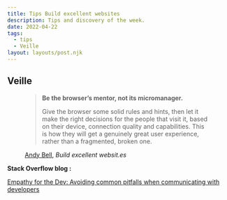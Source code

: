 ```yaml
---
title: Tips Build excellent websites
description: Tips and discovery of the week.
date: 2022-04-22
tags:
  - tips
  - Veille
layout: layouts/post.njk
---
```


## Veille

<figure>
    <blockquote cite="https://buildexcellentwebsit.es/">
        <b>Be the browser’s mentor, not its micromanager.</b>
        <p>Give the browser some solid rules and hints, then let it make the right decisions for the people that visit it, based on their device, connection quality and capabilities. This is how they will get a genuinely great user experience, rather than a fragmented, broken one.</p>
    </blockquote>
    <figcaption><a href="https://piccalil.li/">Andy Bell</a>, <cite>Build excellent websit.es</cite></figcaption>
</figure>

**Stack Overflow blog :**

[Empathy for the Dev: Avoiding common pitfalls when communicating with developers](https://stackoverflow.blog/2022/04/25/empathy-for-the-dev-avoiding-common-pitfalls-when-communicating-with-developers/)